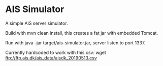 # AIS Simulator

A simple AIS server simulator.

Build with mvn clean install, this creates a fat jar with embedded Tomcat.

Run with java -jar target/ais-simulator.jar, server listen to port 1337.

Currently hardcoded to work with this csv: wget ftp://ftp.ais.dk/ais_data/aisdk_20190513.csv
